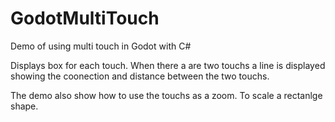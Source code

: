 # GodotMultiTouch
Demo of using multi touch in Godot with C#

Displays box for each touch. When there a are two touchs a line is displayed  
showing the coonection and distance between the two touchs.

The demo also show how to use the touchs as a zoom. To scale a rectanlge shape.
